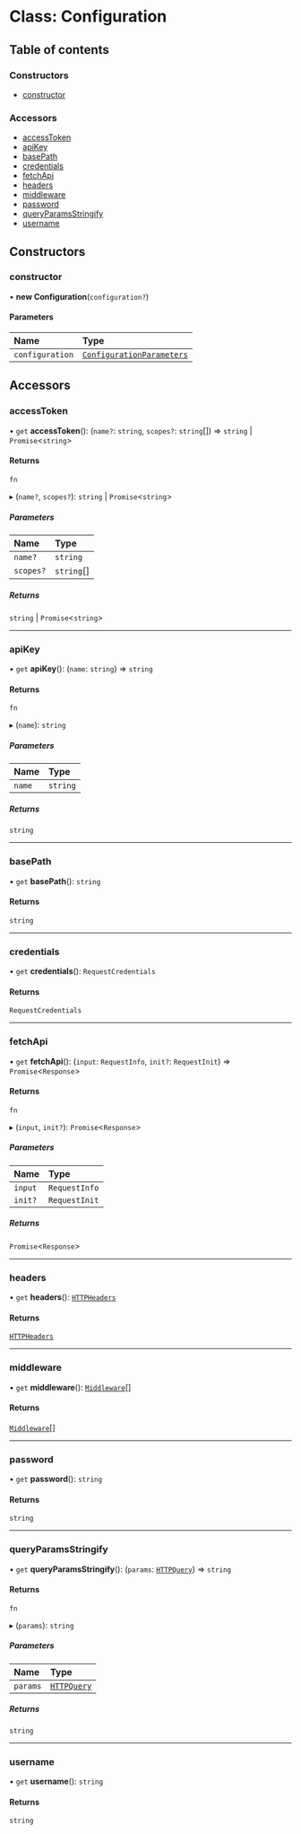 # Class: Configuration

## Table of contents

### Constructors

- [constructor](Configuration.md#constructor)

### Accessors

- [accessToken](Configuration.md#accesstoken)
- [apiKey](Configuration.md#apikey)
- [basePath](Configuration.md#basepath)
- [credentials](Configuration.md#credentials)
- [fetchApi](Configuration.md#fetchapi)
- [headers](Configuration.md#headers)
- [middleware](Configuration.md#middleware)
- [password](Configuration.md#password)
- [queryParamsStringify](Configuration.md#queryparamsstringify)
- [username](Configuration.md#username)

## Constructors

### constructor

• **new Configuration**(`configuration?`)

#### Parameters

| Name | Type |
| :------ | :------ |
| `configuration` | [`ConfigurationParameters`](../interfaces/ConfigurationParameters.md) |

## Accessors

### accessToken

• `get` **accessToken**(): (`name?`: `string`, `scopes?`: `string`[]) => `string` \| `Promise`<`string`\>

#### Returns

`fn`

▸ (`name?`, `scopes?`): `string` \| `Promise`<`string`\>

##### Parameters

| Name | Type |
| :------ | :------ |
| `name?` | `string` |
| `scopes?` | `string`[] |

##### Returns

`string` \| `Promise`<`string`\>

___

### apiKey

• `get` **apiKey**(): (`name`: `string`) => `string`

#### Returns

`fn`

▸ (`name`): `string`

##### Parameters

| Name | Type |
| :------ | :------ |
| `name` | `string` |

##### Returns

`string`

___

### basePath

• `get` **basePath**(): `string`

#### Returns

`string`

___

### credentials

• `get` **credentials**(): `RequestCredentials`

#### Returns

`RequestCredentials`

___

### fetchApi

• `get` **fetchApi**(): (`input`: `RequestInfo`, `init?`: `RequestInit`) => `Promise`<`Response`\>

#### Returns

`fn`

▸ (`input`, `init?`): `Promise`<`Response`\>

##### Parameters

| Name | Type |
| :------ | :------ |
| `input` | `RequestInfo` |
| `init?` | `RequestInit` |

##### Returns

`Promise`<`Response`\>

___

### headers

• `get` **headers**(): [`HTTPHeaders`](../README.md#httpheaders)

#### Returns

[`HTTPHeaders`](../README.md#httpheaders)

___

### middleware

• `get` **middleware**(): [`Middleware`](../interfaces/Middleware.md)[]

#### Returns

[`Middleware`](../interfaces/Middleware.md)[]

___

### password

• `get` **password**(): `string`

#### Returns

`string`

___

### queryParamsStringify

• `get` **queryParamsStringify**(): (`params`: [`HTTPQuery`](../README.md#httpquery)) => `string`

#### Returns

`fn`

▸ (`params`): `string`

##### Parameters

| Name | Type |
| :------ | :------ |
| `params` | [`HTTPQuery`](../README.md#httpquery) |

##### Returns

`string`

___

### username

• `get` **username**(): `string`

#### Returns

`string`
